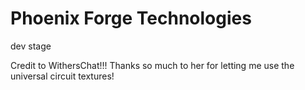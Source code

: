 # Phoenix Forge Technologies

dev stage



Credit to WithersChat!!! Thanks so much to her for letting me use the universal circuit textures!
